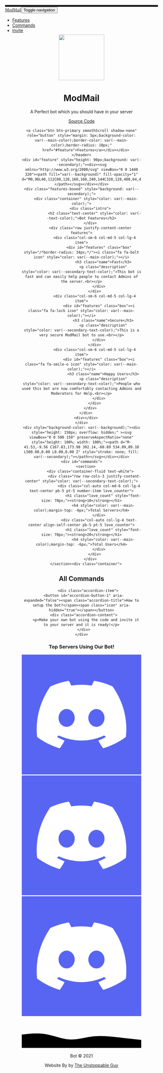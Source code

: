 <head>
    <meta charset="utf-8">
    <meta name="viewport" content="width=device-width, initial-scale=1.0, shrink-to-fit=no">
    <title>ModMail</title>
    <meta name="description" content="idk something about ur bot goes here">
    <meta name="theme-color" content="#f54254">
    <link rel="icon" type="image/png" sizes="300x250" href="assets/img/discord.png">
    <link rel="stylesheet" href="assets/bootstrap/css/bootstrap.min.css">
    <link rel="stylesheet" href="https://fonts.googleapis.com/css?family=Alfa+Slab+One">
    <link rel="stylesheet" href="assets/fonts/font-awesome.min.css">
    <link rel="stylesheet" href="assets/fonts/ionicons.min.css">
    <link rel="stylesheet" href="https://cdnjs.cloudflare.com/ajax/libs/animate.css/3.5.2/animate.min.css">
    <link rel="stylesheet" href="assets/css/styles.css">
</head>

<body style="background-color: var(--background);">
    <div id="top" style="height: 12px;">
        <nav class="navbar navbar-light navbar-expand fixed-top" style="color: var(--main-color);border-top-width: 6px;border-top-style: solid;background: var(--background);">
            <div class="container-fluid"><a class="navbar-brand" href="#" style="color: var(--main-color);font-family: 'Alfa Slab One', cursive;">ModMail</a><button data-toggle="collapse" class="navbar-toggler" data-target="#navcol-1"><span class="sr-only">Toggle navigation</span><span class="navbar-toggler-icon"></span></button>
                <div
                    class="collapse navbar-collapse" id="navcol-1">
                    <ul class="nav navbar-nav">
                        <li class="nav-item"><a class="nav-link active smoothScroll" href="#feature" style="color: var(--text-color);">Features</a></li>
                        <li class="nav-item"><a class="nav-link smoothScroll" href="#commands" style="color: var(--text-color);">Commands</a></li>
                        <li class="nav-item"><a class="nav-link" href="#" style="color: var(--text-color);">Invite</a></li>
                    </ul>
            </div>
    </div>
    </nav>
    </div>
    <header class="d-xl-flex flex-column justify-content-xl-center align-items-xl-center" style="height: 418px;text-align: center;margin: 55px;"><img class="rounded" src="https://camo.githubusercontent.com/6b2d18939caf84bb188eb3e63685907ff14c0b1e4ef3e78d18aab794fab0454b/68747470733a2f2f692e696d6775722e636f6d2f6f353538516e712e706e67" width="150" height="150" style="margin-top: 30px;">
        <h1 class="d-xl-flex justify-content-xl-start" style="color: var(--text-color);">ModMail</h1>
        <p style="color: var(--secondary-text-color);">A Perfect bot which you should have in your server</p>
        <div class="tada animated"><div role="group" class="btn-group">    <a href="https://github.com/SathyaKarthik1212/ModMail" class="btn btn-primary shadow-none" type="button" style="margin: 5px;background-color: var(--main-color);border-color: var(--main-color);border-radius: 10px;">Source Code</a>
	
	<a class="btn btn-primary smoothScroll shadow-none" role="button" style="margin: 5px;background-color: var(--main-color);border-color: var(--main-color);border-radius: 10px;"
        href="#feature">Features</a></div></div>
    </header>
    <div id="feature" style="height: 90px;background: var(--secondary);"><div><svg xmlns="http://www.w3.org/2000/svg" viewBox="0 0 1440 320"><path fill="var(--background)" fill-opacity="1" d="M0,96L40,112C80,128,160,160,240,144C320,128,400,64,480,48C560,32,640,64,720,69.3C800,75,880,53,960,58.7C1040,64,1120,96,1200,96C1280,96,1360,64,1400,48L1440,32L1440,0L1400,0C1360,0,1280,0,1200,0C1120,0,1040,0,960,0C880,0,800,0,720,0C640,0,560,0,480,0C400,0,320,0,240,0C160,0,80,0,40,0L0,0Z"></path></svg></div></div>
    <div class="features-boxed" style="background: var(--secondary);">
        <div class="container" style="color: var(--main-color);">
            <div class="intro">
                <h2 class="text-center" style="color: var(--text-color);">Bot Features</h2>
            </div>
            <div class="row justify-content-center features">
                <div class="col-sm-6 col-md-5 col-lg-4 item">
                    <div id="features" class="box" style="/*border-radius: 34px;*/"><i class="fa fa-bolt icon" style="color: var(--main-color);"></i>
                        <h3 class="name">Fast</h3>
                        <p class="description" style="color: var(--secondary-text-color);">This bot is fast and can easily help people to contact Admins of the server.<br></p>
                    </div>
                </div>
                <div class="col-sm-6 col-md-5 col-lg-4 item">
                    <div id="features" class="box"><i class="fa fa-lock icon" style="color: var(--main-color);"></i>
                        <h3 class="name">Secure</h3>
                        <p class="description" style="color: var(--secondary-text-color);">This is a very secure ModMail bot to use.<br></p>
                    </div>
                </div>
                <div class="col-sm-6 col-md-5 col-lg-4 item">
                    <div id="features" class="box"><i class="fa fa-smile-o icon" style="color: var(--main-color);"></i>
                        <h3 class="name">Happy Users</h3>
                        <p class="description" style="color: var(--secondary-text-color);">People who used this bot are now comfortably contacting Admins and Moderators for Help.<br></p>
                    </div>
                </div>
            </div>
        </div>
        <div></div>
    </div>
    <div style="background-color: var(--background);"><div style="height: 150px; overflow: hidden;" ><svg viewBox="0 0 500 150" preserveAspectRatio="none" style="height: 100%; width: 100%;"><path d="M-41.53,-9.56 C167.83,173.98 302.14,-60.89 534.09,89.10 L500.00,0.00 L0.00,0.00 Z" style="stroke: none; fill: var(--secondary);"></path></svg></div></div>
    <div id="commands">
        <section>
            <div class="container-fluid text-white">
                <div class="row row-cols-3 justify-content-center" style="color: var(--secondary-text-color);">
                    <div class="col-auto col-md-6 col-lg-4 text-center pb-5 pt-5 number-item love_counter">
                        <h1 class="love_count" style="font-size: 70px;"><strong>10</strong></h1>
                        <h4 style="color: var(--main-color);margin-top: -6px;">Total Servers</h4>
                    </div>
                    <div class="col-auto col-lg-4 text-center align-self-center pb-5 pt-5 love_counter">
                        <h1 class="love_count" style="font-size: 70px;"><strong>20</strong></h1>
                        <h4 style="color: var(--main-color);margin-top: -6px;">Total Users</h4>
                    </div>
                </div>
            </div>
        </section><div class="container">
  <h2>All Commands</h2>
  <div class="accordion">
         
          <div class="accordion-item">
      <button id="accordion-button-1" aria-expanded="false"><span class="accordion-title">How to setup the bot?</span><span class="icon" aria-hidden="true"></span></button>
      <div class="accordion-content">
        <p>Make your own bot using the code and invite it to your server and it is ready!</p>
      </div>
    </div>
    
  </div>
</div></div>
    <div class="team-clean" style="background: rgba(0,0,0,0);">
        <div class="container" style="filter: blur(0px);padding-bottom: 0px;">
            <h3 class="text-center name" style="color: var(--secondary-text-color)">Top Servers Using Our Bot!</h3>
            <div class="intro"></div>
            <div class="row row-cols-4 d-flex d-xl-flex justify-content-center justify-content-xl-center people" style="padding-bottom: 0px;">
                <div class="col-auto col-md-6 col-lg-4 yeet"><a href="https://discord.gg/" target="_blank"><img class="rounded-circle partner" src="assets/img/discord.png"></a></div>
                <div class="col-auto col-md-6 col-lg-4 yeet"><a href="https://discord.gg/" target="_blank"><img class="rounded-circle partner" src="assets/img/discord.png"></a></div>
                <div class="col-auto col-md-6 col-lg-4 yeet"><a href="https://discord.gg/" target="_blank"><img class="rounded-circle partner" src="assets/img/discord.png"></a></div>
            </div>
        </div>
    </div>

<svg xmlns="http://www.w3.org/2000/svg" viewBox="0 0 1440 320"><path fill="var(--secondary)" fill-opacity="1" d="M0,160L48,154.7C96,149,192,139,288,154.7C384,171,480,213,576,218.7C672,224,768,192,864,181.3C960,171,1056,181,1152,192C1248,203,1344,213,1392,218.7L1440,224L1440,320L1392,320C1344,320,1248,320,1152,320C1056,320,960,320,864,320C768,320,672,320,576,320C480,320,384,320,288,320C192,320,96,320,48,320L0,320Z"></path></svg>
    <div class="footer-dark" style="background: var(--secondary);padding-top: 0px;padding-bottom: 0px;">
        <div class="container">
            <div class="row">
                <div class="col item social"><a class="smoothScroll" href="#top"><i class="icon ion-android-arrow-up"></i></a></div>
            </div>
            <p class="copyright" style="color: var(--text-color);">Bot © 2021</p>
            <p class="copyright" style="color: var(--text-color);padding: 0px;">
                <!--Consider leaving this to give credit to me for making this, I worked hard on it and it makes me feel good :D-->Website By by&nbsp;<a href="" style="color: var(--main-color);">The Unstoppable Guy</a></p>
        </div>
    </div>
    <script src="assets/js/jquery.min.js"></script>
    <script src="assets/bootstrap/js/bootstrap.min.js"></script>
    <script src="assets/js/Counting.js"></script>
    <script src="assets/js/untitled.js"></script>
</body>

